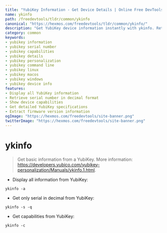```yaml
---
title: "YubiKey Information - Get Device Details | Online Free DevTools by Hexmos"
name: ykinfo
path: /freedevtools/tldr/common/ykinfo
canonical: "https://hexmos.com/freedevtools/tldr/common/ykinfo/"
description: "Get YubiKey device information instantly with ykinfo. Retrieve serial numbers and capabilities. Free online tool, no registration required."
category: common
keywords:
- yubikey information
- yubikey serial number
- yubikey capabilities
- yubikey details
- yubikey personalization
- yubikey command line
- yubikey linux
- yubikey macos
- yubikey windows
- yubikey device info
features:
- Display all YubiKey information
- Retrieve serial number in decimal format
- Show device capabilities
- Get detailed YubiKey specifications
- Extract firmware version information
ogImage: "https://hexmos.com/freedevtools/site-banner.png"
twitterImage: "https://hexmos.com/freedevtools/site-banner.png"
---
```


# ykinfo

> Get basic information from a YubiKey.
> More information: <https://developers.yubico.com/yubikey-personalization/Manuals/ykinfo.1.html>.

- Display all information from YubiKey:

`ykinfo -a`

- Get only serial in decimal from YubiKey:

`ykinfo -s -q`

- Get capabilities from YubiKey:

`ykinfo -c`
